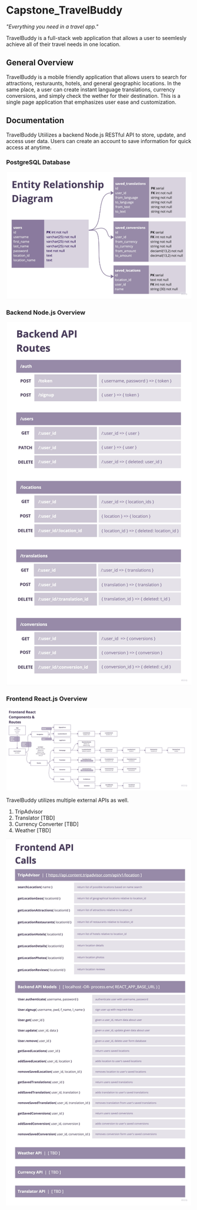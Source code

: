 # Capstone_TravelBuddy

_"Everything you need in a travel app."_

TravelBuddy is a full-stack web application that allows a user to seemlesly achieve all of their travel needs in one location.

## General Overview

TravelBuddy is a mobile friendly application that allows users to search for attractions, resturaunts, hotels, and general geographic locations. In the same place, a user can create instant language translations, currency conversions, and simply check the wether for their destination. This is a single page application that emphasizes user ease and customization.

## Documentation

TravelBuddy Utiilizes a backend Node.js RESTful API to store, update, and access user data. Users can create an account to save information for quick access at anytime.

### PostgreSQL Database

![Entity Relationship Diagram](/documentaion/ERD.jpg)

### Backend Node.js Overview

![Node.js Routes Diagram](/documentaion/Node.jsRoutes.jpg)

### Frontend React.js Overview

![React.js Routes and Compnents Diagram](/documentaion/React.jsRoutesComponents.jpg)

TravelBuddy utilizes multiple external APIs as well.

1. TripAdvisor
2. Translator [TBD]
3. Currency Converter [TBD]
4. Weather [TBD]

![React.js API Calls list](/documentaion/React.jsAPICalls.jpg)
